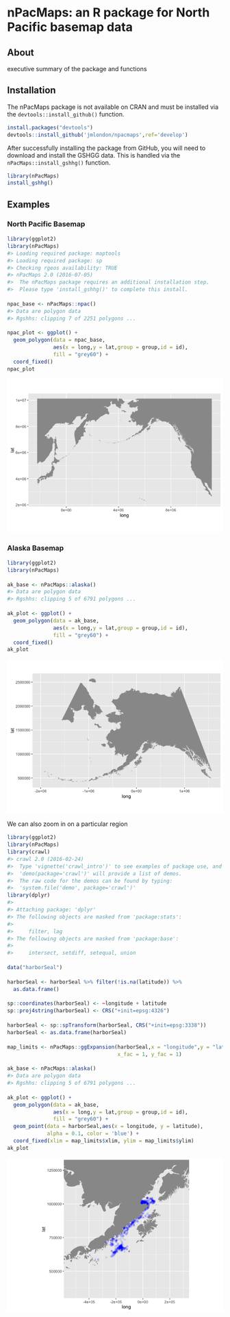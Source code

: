 
<!-- README.md is generated from README.Rmd. Please edit that file -->
nPacMaps: an R package for North Pacific basemap data
=====================================================

About
-----

executive summary of the package and functions

Installation
------------

The nPacMaps package is not available on CRAN and must be installed via the `devtools::install_github()` function.

``` r
install.packages("devtools")
devtools::install_github('jmlondon/npacmaps',ref='develop')
```

After successfully installing the package from GitHub, you will need to download and install the GSHGG data. This is handled via the `nPacMaps::install_gshhg()` function.

``` r
library(nPacMaps)
install_gshhg()
```

Examples
--------

### North Pacific Basemap

``` r
library(ggplot2)
library(nPacMaps)
#> Loading required package: maptools
#> Loading required package: sp
#> Checking rgeos availability: TRUE
#> nPacMaps 2.0 (2016-07-05) 
#>  The nPacMaps package requires an additional installation step.
#>  Please type 'install_gshhg()' to complete this install.

npac_base <- nPacMaps::npac()
#> Data are polygon data
#> Rgshhs: clipping 7 of 2251 polygons ...

npac_plot <- ggplot() + 
  geom_polygon(data = npac_base,
               aes(x = long,y = lat,group = group,id = id),
               fill = "grey60") +
  coord_fixed()
npac_plot
```

![](README-npac-example-1.png)

### Alaska Basemap

``` r
library(ggplot2)
library(nPacMaps)

ak_base <- nPacMaps::alaska()
#> Data are polygon data
#> Rgshhs: clipping 5 of 6791 polygons ...

ak_plot <- ggplot() + 
  geom_polygon(data = ak_base,
               aes(x = long,y = lat,group = group,id = id),
               fill = "grey60") +
  coord_fixed()
ak_plot
```

![](README-ak-example-1.png)

We can also zoom in on a particular region

``` r
library(ggplot2)
library(nPacMaps)
library(crawl)
#> crawl 2.0 (2016-02-24) 
#>  Type 'vignette('crawl_intro')' to see examples of package use, and
#>  'demo(package='crawl')' will provide a list of demos.
#>  The raw code for the demos can be found by typing:
#>  'system.file('demo', package='crawl')'
library(dplyr)
#> 
#> Attaching package: 'dplyr'
#> The following objects are masked from 'package:stats':
#> 
#>     filter, lag
#> The following objects are masked from 'package:base':
#> 
#>     intersect, setdiff, setequal, union

data("harborSeal")

harborSeal <- harborSeal %>% filter(!is.na(latitude)) %>% 
  as.data.frame()

sp::coordinates(harborSeal) <- ~longitude + latitude
sp::proj4string(harborSeal) <- CRS("+init=epsg:4326")

harborSeal <- sp::spTransform(harborSeal, CRS("+init=epsg:3338"))
harborSeal <- as.data.frame(harborSeal)

map_limits <- nPacMaps::ggExpansion(harborSeal,x = "longitude",y = "latitude",
                                    x_fac = 1, y_fac = 1)

ak_base <- nPacMaps::alaska()
#> Data are polygon data
#> Rgshhs: clipping 5 of 6791 polygons ...

ak_plot <- ggplot() + 
  geom_polygon(data = ak_base,
               aes(x = long,y = lat,group = group,id = id),
               fill = "grey60") +
  geom_point(data = harborSeal,aes(x = longitude, y = latitude), 
             alpha = 0.1, color = 'blue') +
  coord_fixed(xlim = map_limits$xlim, ylim = map_limits$ylim)
ak_plot
```

![](README-ak-example-zoom-1.png)
